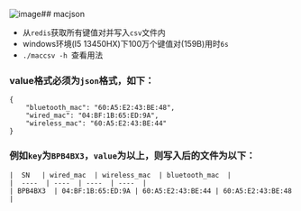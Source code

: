 ![image](https://github.com/spdrwcn/maccsv/assets/157886909/4153122c-93ff-48c2-956e-bcd324f721b1)## macjson

 - 从`redis`获取所有键值对并写入`csv`文件内
 - windows环境(I5 13450HX)下100万个键值对(159B)用时`6s`
 - `./maccsv -h `查看用法

### value格式必须为`json`格式，如下：

```
{
    "bluetooth_mac": "60:A5:E2:43:BE:48",
    "wired_mac": "04:BF:1B:65:ED:9A",
    "wireless_mac": "60:A5:E2:43:BE:44"
}
```

### 例如`key`为`BPB4BX3`，`value`为以上，则写入后的文件为以下：

```
|  SN   | wired_mac  | wireless_mac  | bluetooth_mac  |
|  ----  | ----  | ----  | ----  |
| BPB4BX3  | 04:BF:1B:65:ED:9A | 60:A5:E2:43:BE:44 | 60:A5:E2:43:BE:48 |

```



